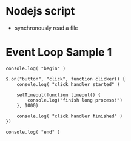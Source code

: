 # Nodejs script

* synchronously read a file

# Event Loop Sample 1

    console.log( "begin" )

    $.on("button", "click", function clicker() {
        console.log( "click handler started" )

        setTimeout(function timeout() {
            console.log("finish long process!")
        }, 1000)

        console.log( "click handler finished" )
    })

    console.log( "end" )
